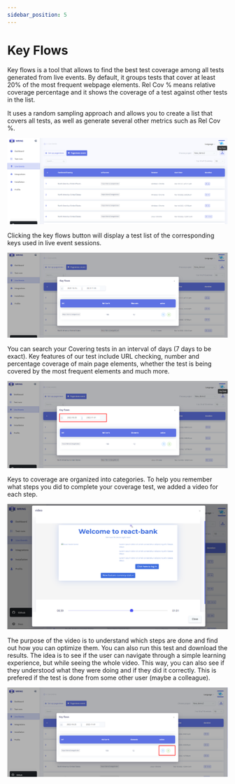 ```yaml
---
sidebar_position: 5
---
```


# Key Flows

Key flows is a tool that allows to find the best test coverage among all tests generated from live events. By default, it groups tests that cover at least 20% of the most frequent webpage elements. Rel Cov % means relative coverage percentage and it shows the coverage of a test against other tests in the list.

It uses a random sampling approach and allows you to create a list that covers all tests, as well as generate several other metrics such as Rel Cov %.

![Pageview](/img/key.png)


Clicking the key flows button will display a test list of the corresponding keys used in live event sessions.

![Pageview](/img/key1.png)

You can search your Covering tests in an interval of days (7 days to be exact). Key features of our test include URL checking, number and percentage coverage of main page elements, whether the test is being covered by the most frequent elements and much more.

![Pageview](/img/key2.png)

Keys to coverage are organized into categories. To help you remember what steps you did to complete your coverage test, we added a video for each step. 

![Pageview](/img/key3.png)

The purpose of the video is to understand which steps are done and find out how you can optimize them. You can also run this test and download the results.
The idea is to see if the user can navigate through a simple learning experience, but while seeing the whole video. This way, you can also see if they understood what they were doing and if they did it correctly. This is prefered if the test is done from some other user (maybe a colleague).

![Pageview](/img/key4.png)
